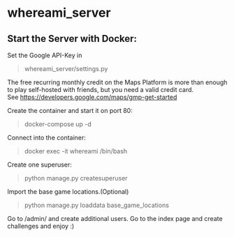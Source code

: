 # whereami_server

## Start the Server with Docker:

Set the Google API-Key in 
> whereami_server/settings.py
  
The free recurring monthly credit on the Maps Platform is more than enough to play self-hosted with friends, but you need a valid credit card.  
See https://developers.google.com/maps/gmp-get-started

Create the container and start it on port 80:
> docker-compose up -d

Connect into the container:
> docker exec -it whereami /bin/bash

Create one superuser:
>python manage.py createsuperuser

Import the base game locations.(Optional)
>python manage.py loaddata base_game_locations

Go to /admin/ and create additional users. 
Go to the index page and create challenges and enjoy :)